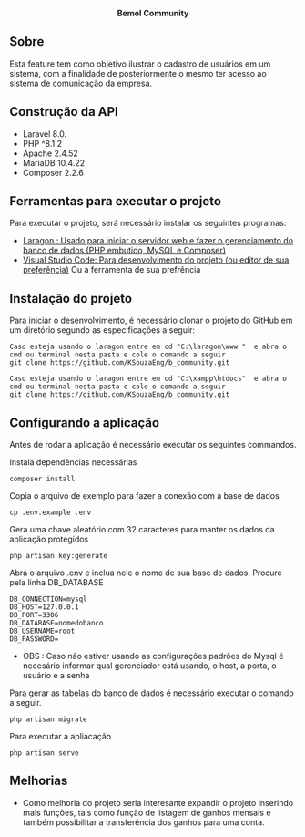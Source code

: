 <p align="center"><strong>Bemol Community</strong></p>

## Sobre

Esta feature tem como objetivo ilustrar o cadastro de usuários em um sistema, com a finalidade de posteriormente o mesmo ter acesso ao sistema de comunicação da empresa.

## Construção da API

- Laravel 8.0.
- PHP ^8.1.2
-  Apache 2.4.52
-  MariaDB 10.4.22
-  Composer 2.2.6
  
## Ferramentas para executar o projeto

Para executar o projeto, será necessário instalar os seguintes programas:
- [Laragon : Usado para iniciar o servidor web e fazer o gerenciamento do banco de dados (PHP embutido, MySQL  e Composer)](https://laragon.org/download/index.html)
- [Visual Studio Code: Para desenvolvimento do projeto (ou editor de sua preferência)](https://code.visualstudio.com/download)
Ou a ferramenta de sua prefrência


## Instalação do projeto

Para iniciar o desenvolvimento, é necessário clonar o projeto do GitHub em um diretório segundo as especificações a seguir:
```shell
Caso esteja usando o laragon entre em cd "C:\laragon\www "  e abra o cmd ou terminal nesta pasta e cole o comando a seguir  
git clone https://github.com/KSouzaEng/b_community.git

Caso esteja usando o laragon entre em cd "C:\xampp\htdocs"  e abra o cmd ou terminal nesta pasta e cole o comando a seguir
git clone https://github.com/KSouzaEng/b_community.git
```
##  Configurando a aplicação

Antes de rodar a aplicação é necessário executar os seguintes commandos.

Instala dependências necessárias
```shell
composer install
```
Copia o arquivo de exemplo para fazer a conexão com a base de dados
```shell
cp .env.example .env
```

Gera uma chave aleatório com 32 caracteres para manter os dados da aplicação protegidos
```shell
php artisan key:generate
```

Abra o arquivo .env e inclua nele o nome de sua base de dados. Procure pela linha DB_DATABASE
```shell
DB_CONNECTION=mysql
DB_HOST=127.0.0.1
DB_PORT=3306
DB_DATABASE=nomedobanco
DB_USERNAME=root
DB_PASSWORD=
```
- OBS : Caso não estiver usando as configurações padrões do Mysql é necesário informar qual gerenciador está usando, o host, a porta, o usuário e a senha

Para gerar as tabelas do banco de dados é necessário executar o comando a seguir.
```shell
php artisan migrate
```

 Para executar a apliacação
```shell
php artisan serve
```


## Melhorias

- Como melhoria do projeto seria interesante expandir o projeto inserindo mais funções, tais como função de listagem de ganhos mensais e também possibilitar a transferência dos ganhos para uma conta.
